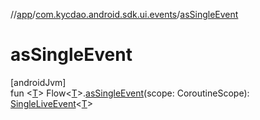 //[app](../../index.md)/[com.kycdao.android.sdk.ui.events](index.md)/[asSingleEvent](as-single-event.md)

# asSingleEvent

[androidJvm]\
fun &lt;[T](as-single-event.md)&gt; Flow&lt;[T](as-single-event.md)&gt;.[asSingleEvent](as-single-event.md)(scope: CoroutineScope): [SingleLiveEvent](-single-live-event/index.md)&lt;[T](as-single-event.md)&gt;
